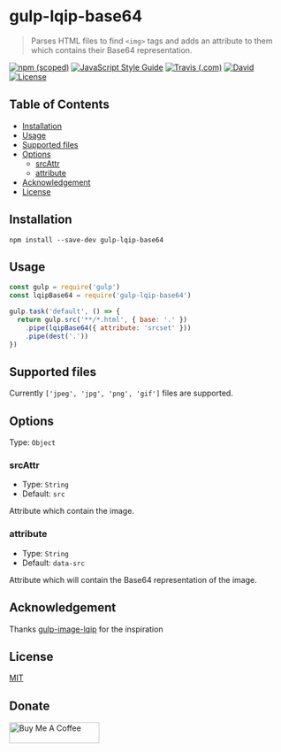 # gulp-lqip-base64

> Parses HTML files to find `<img>` tags and adds an attribute to them which contains their Base64 representation.

[![npm (scoped)](https://img.shields.io/npm/v/gulp-lqip-base64.svg?style=flat-square)](https://www.npmjs.com/package/gulp-lqip-base64)
[![JavaScript Style Guide](https://img.shields.io/badge/code_style-standard-yellow.svg?style=flat-square)](https://standardjs.com)
[![Travis (.com)](https://img.shields.io/travis/com/exuanbo/gulp-lqip-base64.svg?style=flat-square)](http://travis-ci.com/exuanbo/gulp-lqip-base64)
[![David](https://img.shields.io/david/exuanbo/gulp-lqip-base64.svg?style=flat-square)](https://david-dm.org/exuanbo/gulp-lqip-base64)
[![License](https://img.shields.io/github/license/exuanbo/gulp-lqip-base64.svg?style=flat-square)](https://github.com/exuanbo/gulp-lqip-base64/blob/master/LICENSE)

## Table of Contents

- [Installation](#installation)
- [Usage](#usage)
- [Supported files](#supported-files)
- [Options](#options)
  - [srcAttr](#srcattr)
  - [attribute](#attribute)
- [Acknowledgement](#acknowledgement)
- [License](#license)

## Installation

```shell
npm install --save-dev gulp-lqip-base64
```

## Usage

```javascript
const gulp = require('gulp')
const lqipBase64 = require('gulp-lqip-base64')

gulp.task('default', () => {
  return gulp.src('**/*.html', { base: '.' })
    .pipe(lqipBase64({ attribute: 'srcset' }))
    .pipe(dest('.'))
})
```

## Supported files

Currently `['jpeg', 'jpg', 'png', 'gif']` files are supported.

## Options

Type: `Object`

### srcAttr

- Type: `String`
- Default: `src`

Attribute which contain the image.

### attribute

- Type: `String`
- Default: `data-src`

Attribute which will contain the Base64 representation of the image.

## Acknowledgement

Thanks [gulp-image-lqip](https://github.com/Johann-S/gulp-image-lqip) for the inspiration

## License

[MIT](https://github.com/exuanbo/gulp-lqip-base64/blob/master/LICENSE)

## Donate

<a href="https://www.buymeacoffee.com/exuanbo" target="_blank"><img src="https://cdn.buymeacoffee.com/buttons/lato-orange.png" alt="Buy Me A Coffee" height="38.25px" width="162.75px"></a>
